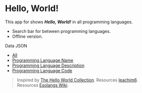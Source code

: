 <!-- [![pas](https://img.shields.io/static/v1?&message=ProgressiveApp.Store&color=74b9ff&style=flat&label=Follow%20Hello%20World%20at)](https://progressiveapp.store/pwa/Hello-World) -->

# Hello, World! 

This app for shows ***Hello, World!*** in all programming languages.

- Search bar for between programming languages.
- Offline version.

Data JSON
- <a href="https://raw.githubusercontent.com/MKAbuMattar/Hello-World/master/data/all.json" target="__blank">All</a>
- <a href="https://raw.githubusercontent.com/MKAbuMattar/Hello-World/master/data/programming_language_name.json" target="__blank">Programming Language Name</a>
- <a href="https://raw.githubusercontent.com/MKAbuMattar/Hello-World/master/data/programming_language_description.json" target="__blank">Programming Language Description</a>
- <a href="https://raw.githubusercontent.com/MKAbuMattar/Hello-World/master/data/programming_language_code.json" target="__blank">Programming Language Code</a>

> Inspired by [The Hello World Collection](https://helloworldcollection.github.io/).
> Resources [leachim6](https://github.com/leachim6/hello-world).
> Resources [Esolangs Wiki](https://esolangs.org/wiki/Hello_world_program_in_esoteric_languages).
